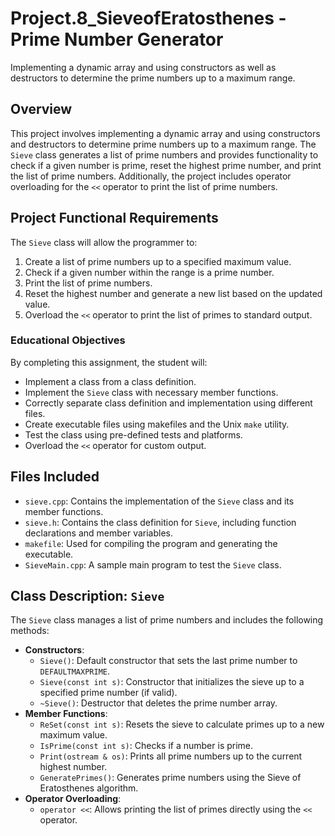 # Project.8_SieveofEratosthenes - Prime Number Generator
Implementing a dynamic array and using constructors  as well as destructors to determine the prime numbers up to a maximum range.
## Overview

This project involves implementing a dynamic array and using constructors and destructors to determine prime numbers up to a maximum range. The `Sieve` class generates a list of prime numbers and provides functionality to check if a given number is prime, reset the highest prime number, and print the list of prime numbers. Additionally, the project includes operator overloading for the `<<` operator to print the list of prime numbers.

## Project Functional Requirements

The `Sieve` class will allow the programmer to:
1. Create a list of prime numbers up to a specified maximum value.
2. Check if a given number within the range is a prime number.
3. Print the list of prime numbers.
4. Reset the highest number and generate a new list based on the updated value.
5. Overload the `<<` operator to print the list of primes to standard output.

### Educational Objectives
By completing this assignment, the student will:
- Implement a class from a class definition.
- Implement the `Sieve` class with necessary member functions.
- Correctly separate class definition and implementation using different files.
- Create executable files using makefiles and the Unix `make` utility.
- Test the class using pre-defined tests and platforms.
- Overload the `<<` operator for custom output.

## Files Included
- `sieve.cpp`: Contains the implementation of the `Sieve` class and its member functions.
- `sieve.h`: Contains the class definition for `Sieve`, including function declarations and member variables.
- `makefile`: Used for compiling the program and generating the executable.
- `SieveMain.cpp`: A sample main program to test the `Sieve` class.

## Class Description: `Sieve`
The `Sieve` class manages a list of prime numbers and includes the following methods:
- **Constructors**:
  - `Sieve()`: Default constructor that sets the last prime number to `DEFAULTMAXPRIME`.
  - `Sieve(const int s)`: Constructor that initializes the sieve up to a specified prime number (if valid).
  - `~Sieve()`: Destructor that deletes the prime number array.
- **Member Functions**:
  - `ReSet(const int s)`: Resets the sieve to calculate primes up to a new maximum value.
  - `IsPrime(const int s)`: Checks if a number is prime.
  - `Print(ostream & os)`: Prints all prime numbers up to the current highest number.
  - `GeneratePrimes()`: Generates prime numbers using the Sieve of Eratosthenes algorithm.
- **Operator Overloading**:
  - `operator <<`: Allows printing the list of primes directly using the `<<` operator.